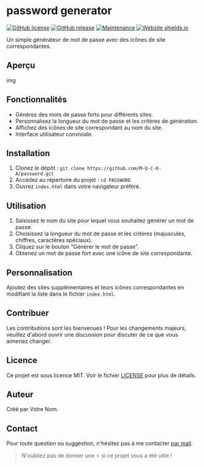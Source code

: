 # password generator

[![GitHub license](https://img.shields.io/badge/license-MIT-blue.svg)](https://github.com/votre_nom/votre_projet/blob/main/LICENSE)
[![GitHub release](https://img.shields.io/github/release/votre_nom/votre_projet.svg)](https://GitHub.com/votre_nom/votre_projet/releases/)
[![Maintenance](https://img.shields.io/badge/Maintained%3F-yes-green.svg)](https://GitHub.com/votre_nom/votre_projet/graphs/commit-activity)
[![Website shields.io](https://img.shields.io/website-up-down-green-red/http/shields.io.svg)](http://shields.io/)

Un simple générateur de mot de passe avec des icônes de site correspondantes.

## Aperçu

img

## Fonctionnalités

- Générez des mots de passe forts pour différents sites.
- Personnalisez la longueur du mot de passe et les critères de génération.
- Affichez des icônes de site correspondant au nom du site.
- Interface utilisateur conviviale.

## Installation

1. Clonez le dépôt : `git clone https://github.com/M-U-C-K-A/password.git`
2. Accédez au répertoire du projet : `cd PASSWORD`
3. Ouvrez `index.html` dans votre navigateur préféré.

## Utilisation


1. Saisissez le nom du site pour lequel vous souhaitez générer un mot de passe.
2. Choisissez la longueur du mot de passe et les critères (majuscules, chiffres, caractères spéciaux).
3. Cliquez sur le bouton "Générer le mot de passe".
4. Obtenez un mot de passe fort avec une icône de site correspondante.

## Personnalisation

Ajoutez des sites supplémentaires et leurs icônes correspondantes en modifiant la liste dans le fichier `index.html`.

## Contribuer
Les contributions sont les bienvenues ! Pour les changements majeurs, veuillez d'abord ouvrir une discussion pour discuter de ce que vous aimeriez changer.

## Licence

Ce projet est sous licence MIT. Voir le fichier [LICENSE](LICENSE) pour plus de détails.


## Auteur
Créé par Votre Nom.

## Contact
Pour toute question ou suggestion, n'hésitez pas à me contacter [par mail](mailto:hugodelacour.pro@gmail.com).

> N'oubliez pas de donner une ⭐ si ce projet vous a été utile !
